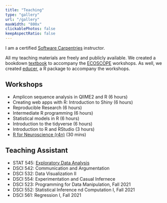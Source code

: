 ```yaml
---
title: "Teaching"
type: "gallery"
url: "/gallery"
maxWidth: "800x"
clickablePhotos: false
keepAspectRatio: false
---
```


I am a certified [Software Carpentries](https://carpentries.org/instructors/) instructor.

All my teaching materials are freely and publicly available. We created a bookdown [textbook](https://educe-ubc.github.io/workshops/) to accompany the [ECOSCOPE](http://ecoscope.ubc.ca/) workshops. As well, we created [educer](https://github.com/EDUCE-UBC/educer), a R package to accompany the workshops.

## Workshops 

* Amplicon sequence analysis in QIIME2 and R (6 hours)
* Creating web apps with R: Introduction to Shiny (6 hours)
* Reproducible Research (6 hours)
* Intermediate R programming (6 hours)
* Statistical models in R (6 hours)
* Introduction to the tidyverse (6 hours)
* Introduction to R and RStudio (3 hours)
* [R for Neuroscience (r4n)](https://r4n.netlify.app) (30 mins)

## Teaching Assistant

* STAT 545: [Exploratory Data Analysis](https://stat545.stat.ubc.ca)
* DSCI 542: Communication and Argumentation
* DSCI 532: Data Visualization II
* DSCI 554: Experimentation and Casual Infernece
* DSCI 523: Programming for Data Manipulation, Fall 2021
* DSCI 552: Statistical Inference nd Computation I, Fall 2021
* DSCI 561: Regression I, Fall 2021
